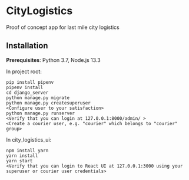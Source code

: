 # CityLogistics
Proof of concept app for last mile city logistics

## Installation

**Prerequisites**: Python 3.7, Node.js 13.3

In project root:

```
pip install pipenv
pipenv install
cd django_server
python manage.py migrate
python manage.py createsuperuser
<Configure user to your satisfaction>
python manage.py runserver
<Verify that you can login at 127.0.0.1:8000/admin/ >
<Create a courier user, e.g. "courier" which belongs to "courier" group>
```

In city_logistics_ui:

```
npm install yarn
yarn install
yarn start
<Verify that you can login to React UI at 127.0.0.1:3000 using your superuser or courier user credentials>
```

